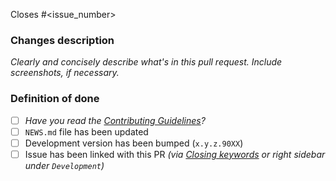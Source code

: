 Closes #<issue_number>

### Changes description

*Clearly and concisely describe what's in this pull request. Include screenshots, if necessary.*

### Definition of done

- [ ] *Have you read the [Contributing Guidelines](https://github.com/Appsilon/shiny.telemetry/blob/main/CONTRIBUTING.md)?*
- [ ] `NEWS.md` file has been updated
- [ ] Development version has been bumped (`x.y.z.90XX`)
- [ ] Issue has been linked with this PR _(via [Closing keywords](https://docs.github.com/articles/closing-issues-using-keywords) or right sidebar under `Development`)_
